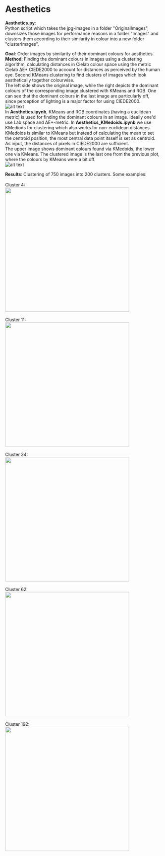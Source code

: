 # Aesthetics

 **Aesthetics.py**: <br />
 Python script which takes the jpg-images in a folder "OriginalImages", downsizes those images for performance reasons in a folder "Images" and clusters them according to their similarity in colour into a new folder "clusterImages".<br />

  **Goal**: Order images by similarity of their dominant colours for aesthetics.<br />
  **Method**: Finding the dominant colours in images using a clustering algorithm, calculating distances in Cielab colour space using the metric Cielab ΔE* CIEDE2000 to account for distances as perceived by the human eye. Second KMeans clustering to find clusters of images which look aesthetically together colourwise.<br />
    The left side shows the original image, while the right depicts the dominant colours of the corresponding image clustered with KMeans and RGB. One can see that the dominant colours in the last image are particularly off, since perception of lighting is a major factor for using CIEDE2000.<br />
  ![alt text](https://github.com/Kokostino/Aesthetics/blob/main/files/cluster1.PNG?raw=true)<br />
  In **Aesthetics.ipynb**, KMeans and RGB coordinates (having a euclidean metric) is used for finding the dominant colours in an image. Ideally one'd use Lab space and ΔE*-metric. In **Aesthetics_KMedoids.ipynb** we use KMediods for clustering which also works for non-euclidean distances. KMedoids is similar to KMeans but instead of calculating the mean to set the centroid position, the most central data point itsself is set as centroid. As input, the distances of pixels in CIEDE2000 are sufficient.<br />
  The upper image shows dominant colours found via KMedoids, the lower one via KMeans. The clustered image is the last one from the previous plot, where the colours by KMeans were a bit off.<br />
  ![alt text](https://github.com/Kokostino/Aesthetics/blob/main/files/MedvsMean.PNG)<br />
  
**Results**: Clustering of 750 images into 200 clusters. Some examples:<br /><br />
Cluster 4:<br />
<img src="https://github.com/Kokostino/Aesthetics/blob/main/files/BeFunky-collage4.jpg" width="400" /><br /><br />
Cluster 11:<br />
<img src="https://github.com/Kokostino/Aesthetics/blob/main/files/BeFunky-collage11.jpg" width="400" /><br /><br />
Cluster 34:<br />
<img src="https://github.com/Kokostino/Aesthetics/blob/main/files/BeFunky-collage34.jpg" width="400" /><br /><br />
Cluster 62:<br />
<img src="https://github.com/Kokostino/Aesthetics/blob/main/files/BeFunky-collage62.jpg" width="400" /><br /><br />
Cluster 192:<br />
<img src="https://github.com/Kokostino/Aesthetics/blob/main/files/BeFunky-collage192.jpg" width="400" />
